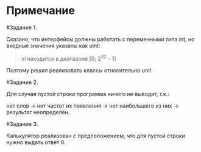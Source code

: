 # Примечание

#Задание 1.

Сказано, что интерфейсы должны работать с переменными типа int, но входные значения указаны как uint:

>xi находится в диапазоне [0; 2<sup>32</sup> - 1]

Поэтому решил реализовать классы относительно unit.

#Задание 2.

Для случая пустой строки программа ничего не выводит, т.к.: 

нет слов -> нет частот их появления -> нет наибольшего из них -> результат неопределён.

#Задание 3.

Калькулятор реализован с предположением, что для пустой строки нужно выдать ответ 0.
